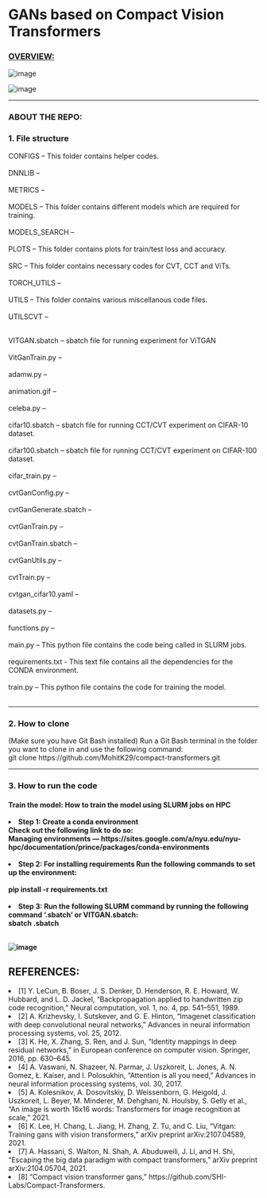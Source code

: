 <h1>GANs based on Compact Vision Transformers</h1>

<h3> <u> OVERVIEW: </u> </h3>

![image](https://user-images.githubusercontent.com/47019139/165015471-1932b983-33e0-4696-ae9a-93eae9107276.png)

![image](https://user-images.githubusercontent.com/47019139/165015480-37f19579-1c6e-4683-92c6-a730054aadcf.png)


-------------------------------------------------------------------------------------------------------- 
<h3> ABOUT THE REPO: </h3>
<h3> 1. File structure </h3>
CONFIGS – This folder contains helper codes. <br><br>
DNNLIB – <br><br>
METRICS – <br><br>
MODELS – This folder contains different models which are required for training. <br><br>
MODELS_SEARCH – <br><br>
PLOTS – This folder contains plots for train/test loss and accuracy. <br><br>
SRC – This folder contains necessary codes for CVT, CCT and ViTs. <br><br>
TORCH_UTILS – <br><br>
UTILS – This folder contains various miscellanous code files. <br><br>
UTILSCVT – <br><br>

VITGAN.sbatch – sbatch file for running experiment for ViTGAN <br><br>
VitGanTrain.py – <br><br>
adamw.py – <br><br>
animation.gif – <br><br>
celeba.py – <br><br>
cifar10.sbatch – sbatch file for running CCT/CVT experiment on CIFAR-10 dataset. <br><br>
cifar100.sbatch – sbatch file for running CCT/CVT experiment on CIFAR-100 dataset. <br><br>
cifar_train.py – <br><br>
cvtGanConfig.py – <br><br>
cvtGanGenerate.sbatch – <br><br>
cvtGanTrain.py – <br><br>
cvtGanTrain.sbatch – <br><br>
cvtGanUtils.py – <br><br>
cvtTrain.py – <br><br>
cvtgan_cifar10.yaml – <br><br>
datasets.py – <br><br>
functions.py – <br><br>
main.py – This python file contains the code being called in SLURM jobs. <br><br>
requirements.txt - This text file contains all the dependencies for the CONDA environment. <br><br>
train.py – This python file contains the code for training the model. <br><br>

-------------------------------------------------------------------------------------------------------- 
<h3> 2. How to clone </h3>
(Make sure you have Git Bash installed)
Run a Git Bash terminal in the folder you want to clone in and use the following command: <br>
git clone https://github.com/MohitK29/compact-transformers.git <br>
  
-------------------------------------------------------------------------------------------------------- 
<h3> 3. How to run the code </h3>

<h4> Train the model: How to train the model using SLURM jobs on HPC <br><br>
<li>Step 1: Create a conda environment <br>
Check out the following link to do so:  <br>
Managing environments — https://sites.google.com/a/nyu.edu/nyu-hpc/documentation/prince/packages/conda-environments <br><br>
<li>Step 2: For installing requirements
Run the following commands to set up the environment: <br><br>
pip install -r requirements.txt <br><br>
<li>Step 3: Run the following SLURM command by running the following command ‘<dataset>.sbatch’ or VITGAN.sbatch: <br>
sbatch <datset>.sbatch <br><br>
  </li>
  
![image](https://user-images.githubusercontent.com/47019139/165015480-37f19579-1c6e-4683-92c6-a730054aadcf.png)


  <h2>REFERENCES:</h2>
<li>[1] Y. LeCun, B. Boser, J. S. Denker, D. Henderson, R. E. Howard, W. Hubbard, and L. D. Jackel, “Backpropagation applied to handwritten zip code recognition,” Neural computation, vol. 1, no. 4, pp. 541–551, 1989.
  
<li>[2] A. Krizhevsky, I. Sutskever, and G. E. Hinton, “Imagenet classification with deep convolutional neural networks,” Advances in neural information processing systems, vol. 25, 2012.
  
<li>[3] K. He, X. Zhang, S. Ren, and J. Sun, “Identity mappings in deep residual networks,” in European conference on computer vision. Springer, 2016, pp. 630–645.
  
<li>[4] A. Vaswani, N. Shazeer, N. Parmar, J. Uszkoreit, L. Jones, A. N. Gomez, Ł. Kaiser, and I. Polosukhin, “Attention is all you need,” Advances in neural information processing systems, vol. 30, 2017.
  
<li>[5] A. Kolesnikov, A. Dosovitskiy, D. Weissenborn, G. Heigold, J. Uszkoreit, L. Beyer, M. Minderer, M. Dehghani, N. Houlsby, S. Gelly et al., “An image is worth 16x16 words: Transformers for image recognition at scale,” 2021.
  
<li>[6]  K. Lee, H. Chang, L. Jiang, H. Zhang, Z. Tu, and C. Liu, “Vitgan: Training gans with vision transformers,” arXiv preprint arXiv:2107.04589, 2021.

<li>[7] A. Hassani, S. Walton, N. Shah, A. Abuduweili, J. Li, and H. Shi, “Escaping the big data paradigm with compact transformers,” arXiv preprint arXiv:2104.05704, 2021.
  
<li>[8] “Compact vision transformer gans,” https://github.com/SHI-Labs/Compact-Transformers.
  
